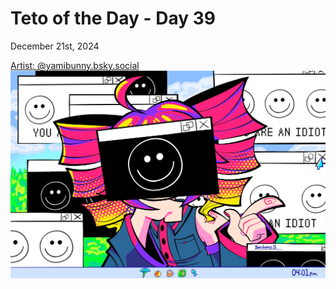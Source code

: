 # Teto of the Day - Day 39
<div class="post-date">December 21st, 2024</div>


[Artist: @yamibunny.bsky.social](https://bsky.app/profile/yamibunny.bsky.social/post/3ldsh5wb4uu2g)
![Kasane Teto Art](/totd/DAY_39.jpg)